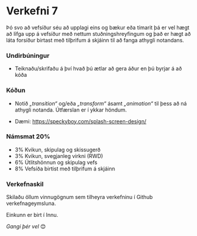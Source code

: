 # Verkefni 7 

Þó svo að vefsíður séu að upplagi eins og bækur eða tímarit þá er vel hægt að lífga upp á vefsíður með nettum stuðningshreyfingum og það er hægt að láta forsíður birtast með tilþrifum á skjáinn til að fanga athygli notandans. 

### Undirbúningur 

* Teiknaðu/skrifaðu á því hvað þú ætlar að gera áður en þú byrjar á að kóða 

### Kóðun

* Notið _„transition“_  og/eða _„transform“_ ásamt _„animation“_  til þess að ná athygli notanda. Útfærslan er í ykkar höndum.  

* Dæmi: https://speckyboy.com/splash-screen-design/

### Námsmat 20%

* 3% 	Kvikun, skipulag og skissugerð 
* 3%  Kvikun, svegjanleg virkni (RWD)
* 6%  Útlitshönnun og skipulag vefs
* 8% 	Vefsíða birtist með tilþrifum á skjáinn

### Verkefnaskil

Skilaðu öllum vinnugögnum sem tilheyra verkefninu í Github verkefnageymsluna.

Einkunn er birt í Innu.

_Gangi þér vel_ 😊


